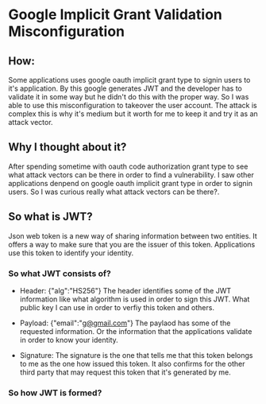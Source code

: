 # Google Implicit Grant Validation Misconfiguration

## How:

Some applications uses google oauth implicit grant type to signin users to it's application. By this google generates JWT and the developer has to validate it in some way but 
he didn't do this with the proper way. So I was able to use this misconfiguration to takeover the user account. The attack is complex this is why it's medium but it worth for
me to keep it and try it as an attack vector.

## Why I thought about it?

After spending sometime with oauth code authorization grant type to see what attack vectors can be there in order to find a vulnerability. I saw other applications denpend on 
google oauth implicit grant type in order to signin users. So I was curious really what attack vectors can be there?.

## So what is JWT?

Json web token is a new way of sharing information between two entities. It offers a way to make sure that you are the issuer of this token. Applications use this token to 
identify your identity.

### So what JWT consists of?

- Header: {"alg":"HS256"}
  The header identifies some of the JWT information like what algorithm is used in order to sign this JWT. What public key I can use in order to verfiy this token and others.
  
- Payload: {"email":"g@gmail.com"}
  The paylaod has some of the requested information. Or the information that the applications validate in order to know your identity.
  
- Signature:
  The signature is the one that tells me that this token belongs to me as the one how issued this token. It also confirms for the other third party that may request this token
  that it's generated by me.
  
### So how JWT is formed?

